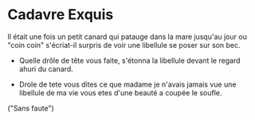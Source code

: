 # Cadavre Exquis
Il était une fois un petit canard qui patauge dans la mare jusqu'au jour ou "coin coin" s'écriat-il surpris de voir une libellule se poser sur son bec. 

- Quelle drôle de tête vous faite, s'étonna la libellule devant le regard ahuri du canard.

- Drole de tete vous dites ce que madame je n'avais jamais vue une libellule de ma vie vous etes d'une beauté a coupée le soufle.

("Sans faute")